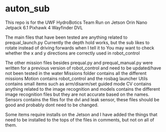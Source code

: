 # auton_sub
This repo is for the UWF HydroBotics Team
Run on Jetson Orin Nano Jetpack 6.1
Pixhawk 4
Wayfinder DVL

The main files that have been tested are anything related to prequal_launch.py
Currently the depth hold works, but the sub likes to rotate instead of driving forwards when I tell it to
You may want to check whether the x and y directions are correctly used in robot_control

The other mission files besides prequal.py and prequal_manual.py were written for a previous version of robot_control and need to be updated/have not been tested in the water
Missions folder contains all the different missions
Motion contains robot_control and the rosbag launcher
Utils contains small items such as arm/disarm/set guided mode
CV contains anything related to the image recognition and models contains the different image recognition files but they are not accurate based on the names.
Sensors contains the files for the dvl and leak sensor, these files should be good and probably dont need to be changed.

Some items require installs on the Jetson and I have added the things that need to be installed to the tops of the files in comments, but not on all of them.

